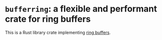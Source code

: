 # `bufferring`: a flexible and performant crate for ring buffers

This is a Rust library crate implementing [ring buffers][rbs-wiki].

[rbs-wiki]: https://en.wikipedia.org/wiki/Circular_buffer

